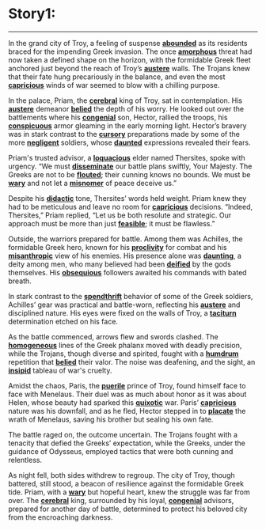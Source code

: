 # Story1:

---
In the grand city of Troy, a feeling of suspense **[abounded](#1)** as its residents braced for the impending Greek invasion. The once **[amorphous](#2)** threat had now taken a defined shape on the horizon, with the formidable Greek fleet anchored just beyond the reach of Troy’s **[austere](#3)** walls. The Trojans knew that their fate hung precariously in the balance, and even the most **[capricious](#5)** winds of war seemed to blow with a chilling purpose.

In the palace, Priam, the **[cerebral](#6)** king of Troy, sat in contemplation. His **[austere](#3)** demeanor **[belied](#4)** the depth of his worry. He looked out over the battlements where his **[congenial](#7)** son, Hector, rallied the troops, his **[conspicuous](#8)** armor gleaming in the early morning light. Hector’s bravery was in stark contrast to the **[cursory](#9)** preparations made by some of the more **[negligent](#22)** soldiers, whose **[daunted](#10)** expressions revealed their fears.

Priam's trusted advisor, a **[loquacious](#19)** elder named Thersites, spoke with urgency. “We must **[disseminate](#13)** our battle plans swiftly, Your Majesty. The Greeks are not to be **[flouted](#15)**; their cunning knows no bounds. We must be **[wary](#30)** and not let a **[misnomer](#21)** of peace deceive us.”

Despite his **[didactic](#12)** tone, Thersites’ words held weight. Priam knew they had to be meticulous and leave no room for **[capricious](#5)** decisions. “Indeed, Thersites,” Priam replied, “Let us be both resolute and strategic. Our approach must be more than just **[feasible](#14)**; it must be flawless.”

Outside, the warriors prepared for battle. Among them was Achilles, the formidable Greek hero, known for his **[proclivity](#25)** for combat and his **[misanthropic](#20)** view of his enemies. His presence alone was **[daunting](#10)**, a deity among men, who many believed had been **[deified](#11)** by the gods themselves. His **[obsequious](#23)** followers awaited his commands with bated breath.

In stark contrast to the **[spendthrift](#28)** behavior of some of the Greek soldiers, Achilles’ gear was practical and battle-worn, reflecting his **[austere](#3)** and disciplined nature. His eyes were fixed on the walls of Troy, a **[taciturn](#29)** determination etched on his face.

As the battle commenced, arrows flew and swords clashed. The **[homogeneous](#16)** lines of the Greek phalanx moved with deadly precision, while the Trojans, though diverse and spirited, fought with a **[humdrum](#17)** repetition that **[belied](#4)** their valor. The noise was deafening, and the sight, an **[insipid](#18)** tableau of war's cruelty.

Amidst the chaos, Paris, the **[puerile](#26)** prince of Troy, found himself face to face with Menelaus. Their duel was as much about honor as it was about Helen, whose beauty had sparked this **[quixotic](#27)** war. Paris’ **[capricious](#5)** nature was his downfall, and as he fled, Hector stepped in to **[placate](#24)** the wrath of Menelaus, saving his brother but sealing his own fate.

The battle raged on, the outcome uncertain. The Trojans fought with a tenacity that defied the Greeks’ expectation, while the Greeks, under the guidance of Odysseus, employed tactics that were both cunning and relentless.

As night fell, both sides withdrew to regroup. The city of Troy, though battered, still stood, a beacon of resilience against the formidable Greek tide. Priam, with a **[wary](#30)** but hopeful heart, knew the struggle was far from over. The **[cerebral](#6)** king, surrounded by his loyal, **[congenial](#7)** advisors, prepared for another day of battle, determined to protect his beloved city from the encroaching darkness.
